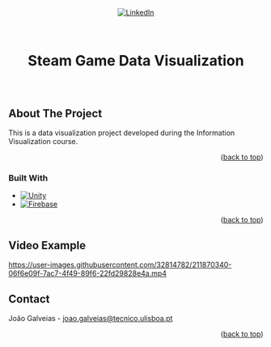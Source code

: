 <!-- Improved compatibility of back to top link: See: othneildrew/Best-README-Template#73 -->
<a name="readme-top"></a>
<!--
*** Thanks for checking out the Best-README-Template. If you have a suggestion
*** that would make this better, please fork the repo and create a pull request
*** or simply open an issue with the tag "enhancement".
*** Don't forget to give the project a star!
*** Thanks again! Now go create something AMAZING! :D
-->



<!-- PROJECT SHIELDS -->
<!--
*** I'm using markdown "reference style" links for readability.
*** Reference links are enclosed in brackets [ ] instead of parentheses ( ).
*** See the bottom of this document for the declaration of the reference variables
*** for contributors-url, forks-url, etc. This is an optional, concise syntax you may use.
*** https://www.markdownguide.org/basic-syntax/#reference-style-links
-->
<div align="center">

[![LinkedIn][linkedin-shield]][linkedin-url]

</div>



<!-- PROJECT LOGO -->
<br />
<div align="center">
<h3 style="font-size:200%;" align="center"><b>Steam Game Data Visualization</b></h3>
<br />

</div>



<!-- ABOUT THE PROJECT -->
## About The Project

This is a data visualization project developed during the Information Visualization course.

<p align="right">(<a href="#readme-top">back to top</a>)</p>



### Built With

* [![Unity][Unity.js]][Unity-url]
* [![Firebase][Firebase.js]][Firebase-url]


<p align="right">(<a href="#readme-top">back to top</a>)</p>


<!-- USAGE EXAMPLES -->
## Video Example



https://user-images.githubusercontent.com/32814782/211870340-06f6e09f-7ac7-4f49-89f6-22fd29828e4a.mp4




<!-- CONTACT -->
## Contact

João Galveias - joao.galveias@tecnico.ulisboa.pt

<p align="right">(<a href="#readme-top">back to top</a>)</p>





<!-- MARKDOWN LINKS & IMAGES -->
<!-- https://www.markdownguide.org/basic-syntax/#reference-style-links -->
[linkedin-shield]: https://img.shields.io/badge/-LinkedIn-black.svg?style=for-the-badge&logo=linkedin&colorB=555
[linkedin-url]: https://www.linkedin.com/in/joao-galveias/
[product-screenshot]: images/screenshot.png
[Unity.js]: https://img.shields.io/badge/Javascript-ffff00?style=for-the-badge&logo=javascript&logoColor=black
[Unity-url]: https://developer.mozilla.org/pt-BR/docs/Web/JavaScript
[Firebase.js]: https://img.shields.io/badge/D3.js-white?style=for-the-badge&logo=d3.js&logoColor=orange
[Firebase-url]: https://d3js.org/
